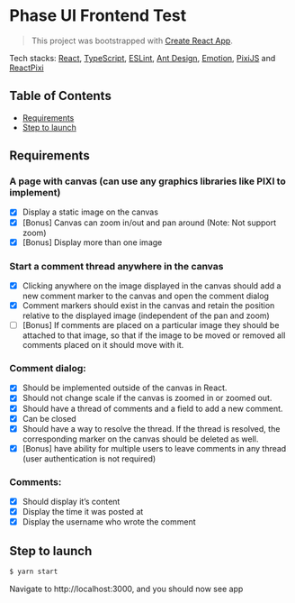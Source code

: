 # Phase UI Frontend Test

> This project was bootstrapped with [Create React App](https://github.com/facebook/create-react-app).

Tech stacks: [React](https://reactjs.org/), [TypeScript](https://www.typescriptlang.org/), [ESLint](https://eslint.org/), [Ant Design](https://ant.design/), [Emotion](https://emotion.sh/docs/introduction), [PixiJS](https://pixijs.com/) and [ReactPixi](https://reactpixi.org/)

## Table of Contents

- [Requirements](#requirements)
- [Step to launch](#step-to-launch)

<a name="requirements"></a>

## Requirements

### A page with canvas (can use any graphics libraries like PIXI to implement)

- [x] Display a static image on the canvas
- [x] [Bonus] Canvas can zoom in/out and pan around (Note: Not support zoom)
- [x] [Bonus] Display more than one image

### Start a comment thread anywhere in the canvas

- [x] Clicking anywhere on the image displayed in the canvas should add a new
      comment marker to the canvas and open the comment dialog
- [x] Comment markers should exist in the canvas and retain the position relative to
      the displayed image (independent of the pan and zoom)
- [ ] [Bonus] If comments are placed on a particular image they should be attached to
      that image, so that if the image to be moved or removed all comments placed on
      it should move with it.

### Comment dialog:

- [x] Should be implemented outside of the canvas in React.
- [x] Should not change scale if the canvas is zoomed in or zoomed out.
- [x] Should have a thread of comments and a field to add a new comment.
- [x] Can be closed
- [x] Should have a way to resolve the thread. If the thread is resolved, the
      corresponding marker on the canvas should be deleted as well.
- [x] [Bonus] have ability for multiple users to leave comments in any thread (user
      authentication is not required)

### Comments:

- [x] Should display it’s content
- [x] Display the time it was posted at
- [x] Display the username who wrote the comment

<a name="step-to-launch"></a>

## Step to launch

```bash
$ yarn start
```

Navigate to http://localhost:3000, and you should now see app
